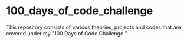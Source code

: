# 100_days_of_code_challenge
This repository consists of various theories, projects and codes that are covered under my "100 Days of Code Challenge "
